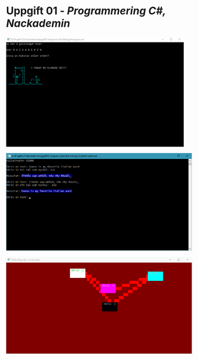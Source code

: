 # **Uppgift 01** - *Programmering C#, Nackademin*

![hangman winscreen animation](devlog/hangman-winscreen.gif)

![caesar cipher program](devlog/simpless-cipher.png)

![some testing on drawing](devlog/lite-line-rendering.gif)
